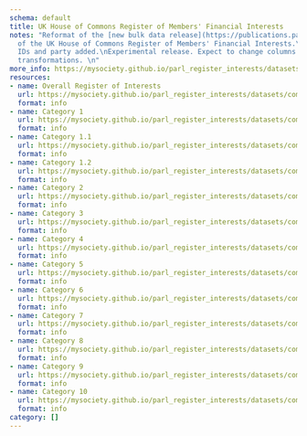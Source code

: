 ```yaml
---
schema: default
title: UK House of Commons Register of Members' Financial Interests
notes: "Reformat of the [new bulk data release](https://publications.parliament.uk/pa/cm/cmregmem/contents2425.htm)
  of the UK House of Commons Register of Members' Financial Interests.\nTheyWorkForYou
  IDs and party added.\nExperimental release. Expect to change columns and add more
  transformations. \n"
more_info: https://mysociety.github.io/parl_register_interests/datasets/commons_rmfi/latest
resources:
- name: Overall Register of Interests
  url: https://mysociety.github.io/parl_register_interests/datasets/commons_rmfi/latest
  format: info
- name: Category 1
  url: https://mysociety.github.io/parl_register_interests/datasets/commons_rmfi/latest
  format: info
- name: Category 1.1
  url: https://mysociety.github.io/parl_register_interests/datasets/commons_rmfi/latest
  format: info
- name: Category 1.2
  url: https://mysociety.github.io/parl_register_interests/datasets/commons_rmfi/latest
  format: info
- name: Category 2
  url: https://mysociety.github.io/parl_register_interests/datasets/commons_rmfi/latest
  format: info
- name: Category 3
  url: https://mysociety.github.io/parl_register_interests/datasets/commons_rmfi/latest
  format: info
- name: Category 4
  url: https://mysociety.github.io/parl_register_interests/datasets/commons_rmfi/latest
  format: info
- name: Category 5
  url: https://mysociety.github.io/parl_register_interests/datasets/commons_rmfi/latest
  format: info
- name: Category 6
  url: https://mysociety.github.io/parl_register_interests/datasets/commons_rmfi/latest
  format: info
- name: Category 7
  url: https://mysociety.github.io/parl_register_interests/datasets/commons_rmfi/latest
  format: info
- name: Category 8
  url: https://mysociety.github.io/parl_register_interests/datasets/commons_rmfi/latest
  format: info
- name: Category 9
  url: https://mysociety.github.io/parl_register_interests/datasets/commons_rmfi/latest
  format: info
- name: Category 10
  url: https://mysociety.github.io/parl_register_interests/datasets/commons_rmfi/latest
  format: info
category: []
---
```

